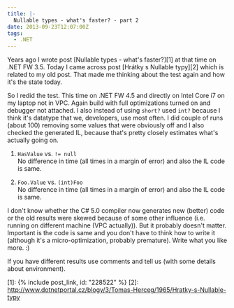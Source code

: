```yaml
---
title: |-
  Nullable types - what's faster? - part 2
date: 2013-09-23T12:07:00Z
tags:
  - .NET
---
```

Years ago I wrote post [Nullable types - what's faster?][1] at that time on .NET FW 3.5. Today I came across post [Hrátky s Nullable typy][2] which is related to my old post. That made me thinking about the test again and how it's the state today.

<!-- excerpt -->

So I redid the test. This time on .NET FW 4.5 and directly on Intel Core i7 on my laptop not in VPC. Again build with full optimizations turned on and debugger not attached. I also instead of using `short?` used `int?` because I think it's datatype that we, developers, use most often. I did couple of runs (about 100) removing some values that were obviously off and I also checked the generated IL, because that's pretty closely estimates what's actually going on.

1. `HasValue` vs. `!= null`  
No difference in time (all times in a margin of error) and also the IL code is same.

2. `Foo.Value` vs. `(int)Foo`  
No difference in time (all times in a margin of error) and also the IL code is same.

I don't know whether the C# 5.0 compiler now generates new (better) code or the old results were skewed because of some other influence (i.e. running on different machine (VPC actually)). But it probably doesn't matter. Important is the code is same and you don't have to think how to write it (although it's a micro-optimization, probably premature). Write what you like more. :)

If you have different results use comments and tell us (with some details about environment).

[1]: {% include post_link, id: "228522" %}
[2]: http://www.dotnetportal.cz/blogy/3/Tomas-Herceg/1965/Hratky-s-Nullable-typy